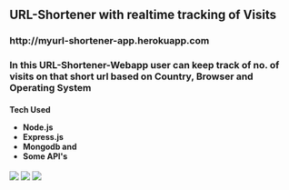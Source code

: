 <h2>URL-Shortener with realtime tracking of Visits</h2>
<h3>http://myurl-shortener-app.herokuapp.com</h3>
<h3>In this URL-Shortener-Webapp user can keep track of no. of visits on that short url based on Country, Browser and Operating System</h3>
<h4>Tech Used
<ul>
<li>Node.js </li>
<li>Express.js</li>
<li>Mongodb and </li>
<li>Some API's  </li>


</ul>
</h4>

<img src="https://user-images.githubusercontent.com/56843176/132999458-9ee2cbc4-ec85-45b6-b447-62a0275f60c8.png"/>
<img src="https://user-images.githubusercontent.com/56843176/132999459-07738678-18e6-4844-a9be-45b336aa2d17.png"/>
<img src="https://user-images.githubusercontent.com/56843176/132999461-10112cf5-3b8d-4af8-9fb9-93d52ba226d5.png"/>

<!-- ![Screenshot (213)](https://user-images.githubusercontent.com/56843176/132999458-9ee2cbc4-ec85-45b6-b447-62a0275f60c8.png)
![Screenshot (215)](https://user-images.githubusercontent.com/56843176/132999459-07738678-18e6-4844-a9be-45b336aa2d17.png)
![Screenshot (214)](https://user-images.githubusercontent.com/56843176/132999461-10112cf5-3b8d-4af8-9fb9-93d52ba226d5.png) -->


